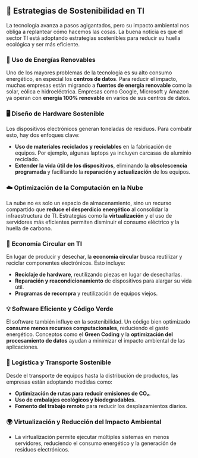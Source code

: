 ## :checkered_flag: Estrategias de Sostenibilidad en TI

La tecnología avanza a pasos agigantados, pero su impacto ambiental nos obliga a replantear cómo hacemos las cosas. La buena noticia es que el sector TI está adoptando estrategias sostenibles para reducir su huella ecológica y ser más eficiente.

### 🔋 **Uso de Energías Renovables**  
Uno de los mayores problemas de la tecnología es su alto consumo energético, en especial los **centros de datos**. Para reducir el impacto, muchas empresas están migrando a **fuentes de energía renovable** como la solar, eólica e hidroeléctrica. Empresas como Google, Microsoft y Amazon ya operan con **energía 100% renovable** en varios de sus centros de datos.

### 🖥️ **Diseño de Hardware Sostenible**  
Los dispositivos electrónicos generan toneladas de residuos. Para combatir esto, hay dos enfoques clave:  
- **Uso de materiales reciclados y reciclables** en la fabricación de equipos. Por ejemplo, algunas laptops ya incluyen carcasas de aluminio reciclado.  
- **Extender la vida útil de los dispositivos**, eliminando la **obsolescencia programada** y facilitando la **reparación y actualización** de los equipos.

### ☁️ **Optimización de la Computación en la Nube**  
La nube no es solo un espacio de almacenamiento, sino un recurso compartido que **reduce el desperdicio energético** al consolidar la infraestructura de TI. Estrategias como la **virtualización** y el uso de servidores más eficientes permiten disminuir el consumo eléctrico y la huella de carbono.

### 🔄 **Economía Circular en TI**  
En lugar de producir y desechar, la **economía circular** busca reutilizar y reciclar componentes electrónicos. Esto incluye:  
- **Reciclaje de hardware**, reutilizando piezas en lugar de desecharlas.  
- **Reparación y reacondicionamiento** de dispositivos para alargar su vida útil.  
- **Programas de recompra** y reutilización de equipos viejos.

### 💡 **Software Eficiente y Código Verde**  
El software también influye en la sostenibilidad. Un código bien optimizado **consume menos recursos computacionales**, reduciendo el gasto energético. Conceptos como el **Green Coding** y la **optimización del procesamiento de datos** ayudan a minimizar el impacto ambiental de las aplicaciones.

### 🚛 **Logística y Transporte Sostenible**  
Desde el transporte de equipos hasta la distribución de productos, las empresas están adoptando medidas como:  
- **Optimización de rutas para reducir emisiones de CO₂**.  
- **Uso de embalajes ecológicos y biodegradables**.  
- **Fomento del trabajo remoto** para reducir los desplazamientos diarios.

### 🌍 **Virtualización y Reducción del Impacto Ambiental**
- La virtualización permite ejecutar múltiples sistemas en menos servidores, reduciendo el consumo energético y la generación de residuos electrónicos.
